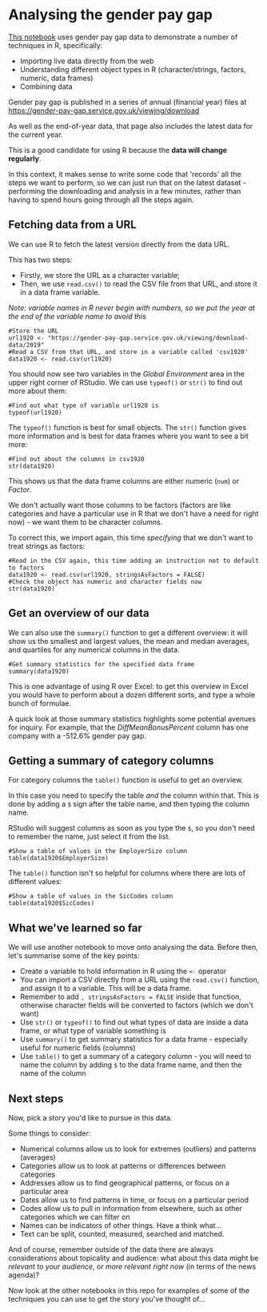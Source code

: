 # Analysing the gender pay gap

[This notebook](https://github.com/paulbradshaw/genderpaygap/blob/master/r/analysinggenderpaygap.Rmd) uses gender pay gap data to demonstrate a number of techniques in R, specifically:

* Importing live data directly from the web
* Understanding different object types in R (character/strings, factors, numeric, data frames)
* Combining data

Gender pay gap is published in a series of annual (financial year) files at https://gender-pay-gap.service.gov.uk/viewing/download

As well as the end-of-year data, that page also includes the latest data for the current year. 

This is a good candidate for using R because the **data will change regularly**. 

In this context, it makes sense to write some code that 'records' all the steps we want to perform, so we can just run that on the latest dataset - performing the downloading and analysis in a few minutes, rather than having to spend hours going through all the steps again.

## Fetching data from a URL

We can use R to fetch the latest version directly from the data URL.

This has two steps: 

* Firstly, we store the URL as a character variable; 
* Then, we use `read.csv()` to read the CSV file from that URL, and store it in a data frame variable.

*Note: variable names in R never begin with numbers, so we put the year at the end of the variable name to avoid this*

```{r}
#Store the URL
url1920 <- "https://gender-pay-gap.service.gov.uk/viewing/download-data/2019"
#Read a CSV from that URL, and store in a variable called 'csv1920'
data1920 <- read.csv(url1920)
```

You should now see two variables in the *Global Environment* area in the upper right corner of RStudio. We can use `typeof()` or `str()` to find out more about them:

```{r}
#Find out what type of variable url1920 is
typeof(url1920)
```

The `typeof()` function is best for small objects. The `str()` function gives more information and is best for data frames where you want to see a bit more:

```{r}
#Find out about the columns in csv1920
str(data1920)
```

This shows us that the data frame columns are either numeric (`num`) or *Factor*. 

We don't actually want those columns to be factors (factors are like categories and have a particular use in R that we don't have a need for right now) - we want them to be character columns.

To correct this, we import again, this time *specifying* that we don't want to treat strings as factors:

```{r}
#Read in the CSV again, this time adding an instruction not to default to factors
data1920 <- read.csv(url1920, stringsAsFactors = FALSE)
#Check the object has numeric and character fields now
str(data1920)
```

## Get an overview of our data

We can also use the `summary()` function to get a different overview: it will show us the smallest and largest values, the mean and median averages, and quartiles for any numerical columns in the data.

```{r}
#Get summary statistics for the specified data frame
summary(data1920)
```

This is one advantage of using R over Excel: to get this overview in Excel you would have to perform about a dozen different sorts, and type a whole bunch of formulae.

A quick look at those summary statistics highlights some potential avenues for inquiry. For example, that the *DiffMeanBonusPercent* column has one company with a -512.6% gender pay gap. 

## Getting a summary of category columns

For category columns the `table()` function is useful to get an overview.

In this case you need to specify the table *and* the column within that. This is done by adding a `$` sign after the table name, and then typing the column name.

RStudio will suggest columns as soon as you type the `$`, so you don't need to remember the name, just select it from the list.

```{r}
#Show a table of values in the EmployerSize column
table(data1920$EmployerSize)
```

The `table()` function isn't so helpful for columns where there are lots of different values:

```{r}
#Show a table of values in the SicCodes column
table(data1920$SicCodes)
```

## What we've learned so far

We will use another notebook to move onto analysing the data. Before then, let's summarise some of the key points:

* Create a variable to hold information in R using the `<-` operator
* You can import a CSV directly from a URL using the `read.csv()` function, and assign it to a variable. This will be a data frame.
* Remember to add `, stringsAsFactors = FALSE` inside that function, otherwise character fields will be converted to factors (which we don't want)
* Use `str()` or `typeof()` to find out what types of data are inside a data frame, or what type of variable something is
* Use `summary()` to get summary statistics for a data frame - especially useful for numeric fields (columns)
* Use `table()` to get a summary of a category column - you will need to name the column by adding `$` to the data frame name, and then the name of the column

## Next steps

Now, pick a story you'd like to pursue in this data. 

Some things to consider:

* Numerical columns allow us to look for extremes (outliers) and patterns (averages)
* Categories allow us to look at patterns or differences between categories
* Addresses allow us to find geographical patterns, or focus on a particular area
* Dates allow us to find patterns in time, or focus on a particular period
* Codes allow us to pull in information from elsewhere, such as other categories which we can filter on
* Names can be indicators of other things. Have a think what...
* Text can be split, counted, measured, searched and matched.

And of course, remember outside of the data there are always considerations about topicality and audience: what about this data might be *relevant to your audience*, or *more relevant right now* (in terms of the news agenda)?

Now look at the other notebooks in this repo for examples of some of the techniques you can use to get the story you've thought of...
